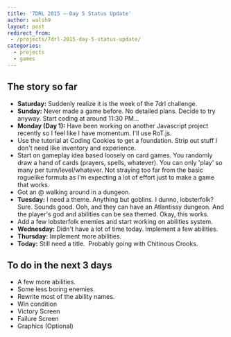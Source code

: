 ```yaml
---
title: '7DRL 2015 – Day 5 Status Update'
author: walsh9
layout: post
redirect_from:
 - /projects/7drl-2015-day-5-status-update/
categories:
  - projects
  - games
---
```

## The story so far

- **Saturday:** Suddenly realize it is the week of the 7drl challenge.
- **Sunday:** Never made a game before. No detailed plans. Decide to try anyway. Start coding at around 11:30 PM...
- **Monday (Day 1):** Have been working on another Javascript project recently so I feel like I have momentum. I'll use RoT.js.
- Use the tutorial at Coding Cookies to get a foundation. Strip out stuff I don't need like inventory and experience.
- Start on gameplay idea based loosely on card games. You randomly draw a hand of cards (prayers, spells, whatever). You can only 'play' so many per turn/level/whatever. Not straying too far from the basic roguelike formula as I'm expecting a lot of effort just to make a game that works.
- Got an @ walking around in a dungeon.
- **Tuesday:** I need a theme. Anything but goblins. I dunno, lobsterfolk? Sure. Sounds good. Ooh, and they can have an Atlantissy dungeon. And the player's god and abilities can be sea themed. Okay, this works.
- Add a few lobsterfolk enemies and start working on abilities system.
- **Wednesday:** Didn't have a lot of time today. Implement a few abilities.
- **Thursday:** Implement more abilities.
- **Today:** Still need a title.  Probably going with Chitinous Crooks.

## To do in the next 3 days

- A few more abilities.
- Some less boring enemies.
- Rewrite most of the ability names.
- Win condition
- Victory Screen
- Failure Screen
- Graphics (Optional)